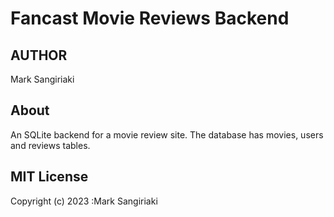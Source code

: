 # Fancast Movie Reviews Backend 

## AUTHOR
Mark Sangiriaki 

## About
An SQLite backend for a movie review site. The database has movies, users and reviews tables.

## MIT License
Copyright (c) 2023 :Mark Sangiriaki